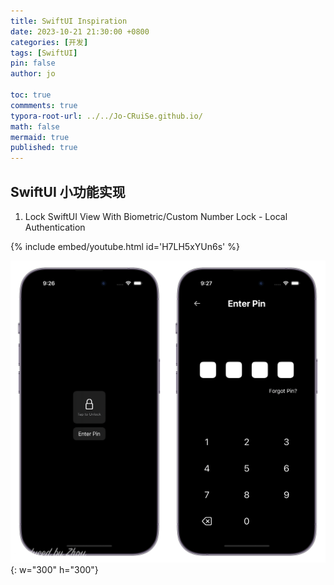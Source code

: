 ```yaml
---
title: SwiftUI Inspiration
date: 2023-10-21 21:30:00 +0800
categories: [开发]
tags: [SwiftUI]
pin: false
author: jo

toc: true
commments: true
typora-root-url: ../../Jo-CRuiSe.github.io/
math: false
mermaid: true
published: true
---
```


## SwiftUI 小功能实现

1. Lock SwiftUI View With Biometric/Custom Number Lock - Local Authentication

{% include embed/youtube.html id='H7LH5xYUn6s' %}

![LockSwiftUIView](/assets/blog_res/2023-10-21-SwiftUILearning.assets/LockSwiftUIView.png){: w="300" h="300"}